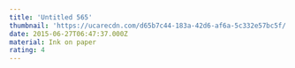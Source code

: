 ```yaml
---
title: 'Untitled 565'
thumbnail: 'https://ucarecdn.com/d65b7c44-183a-42d6-af6a-5c332e57bc5f/'
date: 2015-06-27T06:47:37.000Z
material: Ink on paper
rating: 4
---
```


